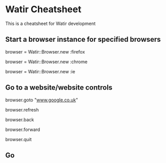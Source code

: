 # Watir Cheatsheet
This is a cheatsheet for Watir development

## Start a browser instance for specified browsers
browser = Watir::Browser.new :firefox

browser = Watir::Browser.new :chrome

browser = Watir::Browser.new :ie

## Go to a website/website controls
browser.goto "www.google.co.uk"

browser.refresh

browser.back

browser.forward

browser.quit

## Go 